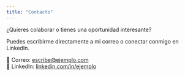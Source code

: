 ```yaml
---
title: "Contacto"
---
```


¿Quieres colaborar o tienes una oportunidad interesante?

Puedes escribirme directamente a mi correo o conectar conmigo en LinkedIn.

📧 Correo: [escribe@ejemplo.com](mailto:irene.uson@gmail.com)  
🔗 LinkedIn: [linkedin.com/in/ejemplo](https://www.linkedin.com/in/irenuson)
